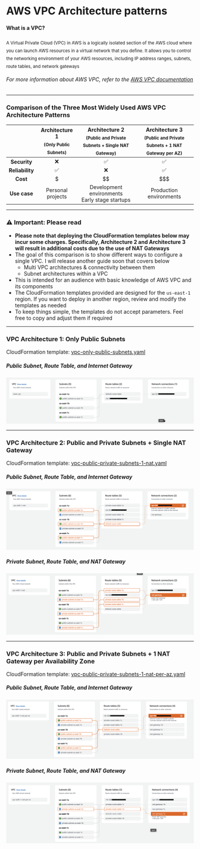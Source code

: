 # AWS VPC Architecture patterns

#### What is a VPC?
<sub>A Virtual Private Cloud (VPC) in AWS is a logically isolated section of the AWS cloud where you can launch AWS resources in a virtual network that you define. It allows you to control the networking environment of your AWS resources, including IP address ranges, subnets, route tables, and network gateways</sub>
###### For more information about AWS VPC, refer to the [AWS VPC documentation](https://docs.aws.amazon.com/vpc/latest/userguide/what-is-amazon-vpc.html)
---

### Comparison of the Three Most Widely Used AWS VPC Architecture Patterns
| | Architecture 1<br><sub>(Only Public Subnets)</sub> | Architecture 2<br><sub>(Public and Private Subnets + Single NAT Gateway)</sub> |  Architecture 3<br><sub>(Public and Private Subnets + 1 NAT Gateway per AZ)</sub> |
| :-----: | :-----: | :---: | :---: |
| **Security** | :x: | :white_check_mark:   | :white_check_mark:   |
| **Reliability** | :white_check_mark: | :x:   | :white_check_mark:   |
| **Cost** | $ | $$   | $$$   |
| **Use case** | Personal projects | Development environments<br>Early stage startups | Production environments |

---
### :warning: Important: Please read
* **Please note that deploying the CloudFormation templates below may incur some charges. Specifically, Architecture 2 and Architecture 3 will result in additional costs due to the use of NAT Gateways**
* The goal of this comparison is to show different ways to configure a single VPC. I will release another guide soon that covers below
    * Multi VPC architectures & connectivity between them
    * Subnet architectures within a VPC
* This is intended for an audience with basic knowledge of AWS VPC and its components
* The CloudFormation templates provided are designed for the `us-east-1` region. If you want to deploy in another region, review and modify the templates as needed
* To keep things simple, the templates do not accept parameters. Feel free to copy and adjust them if required

---
### VPC Architecture 1: Only Public Subnets
CloudFormation template: [vpc-only-public-subnets.yaml](./cloudformation/vpc-only-public-subnets.yaml)
##### Public Subnet, Route Table, and Internet Gateway
![Screenshot](./assets/vpc-only-public-subnets.png)

---
### VPC Architecture 2: Public and Private Subnets + Single NAT Gateway
CloudFormation template: [vpc-public-private-subnets-1-nat.yaml](./cloudformation/vpc-public-private-subnets-1-nat.yaml)
##### Public Subnet, Route Table, and Internet Gateway
![Screenshot](./assets/vpc-public-private-subnets-1-nat-public.png)
##### Private Subnet, Route Table, and NAT Gateway
![Screenshot](./assets/vpc-public-private-subnets-1-nat-private.png)

---
### VPC Architecture 3: Public and Private Subnets + 1 NAT Gateway per Availability Zone
CloudFormation template: [vpc-public-private-subnets-1-nat-per-az.yaml](./cloudformation/vpc-public-private-subnets-1-nat-per-az.yaml)
##### Public Subnet, Route Table, and Internet Gateway
![Screenshot](./assets/vpc-public-private-subnets-1-nat-per-az-public.png)
##### Private Subnet, Route Table, and NAT Gateway
![Screenshot](./assets/vpc-public-private-subnets-1-nat-per-az-private.png)